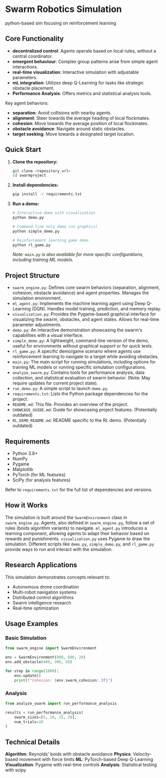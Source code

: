 # Swarm Robotics Simulation

python-based sim focusing on reinforcement learning

## Core Functionality

- **decentralized control**: Agents operate based on local rules, without a central coordinator.
- **emergent behaviour**: Complex group patterns arise from simple agent interactions.
- **real-time visualization**: Interactive simulation with adjustable parameters.
- **mL integration**: Utilizes deep Q-Learning for tasks like strategic obstacle placement.
- **Performance Analysis**: Offers metrics and statistical analysis tools.

Key agent behaviors:
- **separation**: Avoid collisions with nearby agents.
- **alignment**: Steer towards the average heading of local flockmates.
- **cohesion**: Move towards the average position of local flockmates.
- **obstacle avoidance**: Navigate around static obstacles.
- **target seeking**: Move towards a designated target location.

## Quick Start

1.  **Clone the repository:**
    ```bash
    git clone <repository_url>
    cd swarmproject
    ```
2.  **Install dependencies:**
    ```bash
    pip install -r requirements.txt
    ```
3.  **Run a demo:**
    ```bash
    # Interactive demo with visualization
    python demo.py

    # Command-line only demo (no graphics)
    python simple_demo.py

    # Reinforcement learning game demo
    python rl_game.py
    ```
    *Note: `main.py` is also available for more specific configurations, including training ML models.*

## Project Structure

-   `swarm_engine.py`: Defines core swarm behaviors (separation, alignment, cohesion, obstacle avoidance) and agent properties. Manages the simulation environment.
-   `ml_agent.py`: Implements the machine learning agent using Deep Q-Learning (DQN). Handles model training, prediction, and memory replay.
-   `visualization.py`: Provides the Pygame-based graphical interface for visualizing the swarm, obstacles, and agent states. Allows for real-time parameter adjustments.
-   `demo.py`: An interactive demonstration showcasing the swarm's capabilities with a visual interface.
-   `simple_demo.py`: A lightweight, command-line version of the demo, useful for environments without graphical support or for quick tests.
-   `rl_game.py`: A specific demo/game scenario where agents use reinforcement learning to navigate to a target while avoiding obstacles.
-   `main.py`: The main script for running simulations, including options for training ML models or running specific simulation configurations.
-   `analyze_swarm.py`: Contains tools for performance analysis, data collection, and statistical evaluation of swarm behavior. (Note: May require updates for current project state).
-   `run_demo.py`: A simple script to launch `demo.py`.
-   `requirements.txt`: Lists the Python package dependencies for the project.
-   `README.md`: This file. Provides an overview of the project.
-   `SHOWCASE_GUIDE.md`: Guide for showcasing project features. (Potentially outdated)
-   `RL_DEMO_README.md`: README specific to the RL demo. (Potentially outdated)


## Requirements

-   Python 3.8+
-   NumPy
-   Pygame
-   Matplotlib
-   PyTorch (for ML features)
-   SciPy (for analysis features)

Refer to `requirements.txt` for the full list of dependencies and versions.

## How it Works

The simulation is built around the `SwarmEnvironment` class in `swarm_engine.py`. Agents, also defined in `swarm_engine.py`, follow a set of rules (boids algorithm variants) to navigate. `ml_agent.py` introduces a learning component, allowing agents to adapt their behavior based on rewards and punishments. `visualization.py` uses Pygame to draw the simulation. Different scripts like `demo.py`, `simple_demo.py`, and `rl_game.py` provide ways to run and interact with the simulation.

## Research Applications

This simulation demonstrates concepts relevant to:
- Autonomous drone coordination
- Multi-robot navigation systems
- Distributed control algorithms
- Swarm intelligence research
- Real-time optimization

## Usage Examples

### Basic Simulation
```python
from swarm_engine import SwarmEnvironment

env = SwarmEnvironment(800, 600, 20)
env.add_obstacle(400, 300, 50)

for step in range(1000):
    env.update()
    print(f"Cohesion: {env.swarm_cohesion:.3f}")
```

### Analysis
```python
from analyze_swarm import run_performance_analysis

results = run_performance_analysis(
    swarm_sizes=[5, 10, 15, 20],
    num_trials=10
)
```

## Technical Details

**Algorithm**: Reynolds' boids with obstacle avoidance
**Physics**: Velocity-based movement with force limits
**ML**: PyTorch-based Deep Q-Learning
**Visualization**: Pygame with real-time controls
**Analysis**: Statistical testing with scipy

